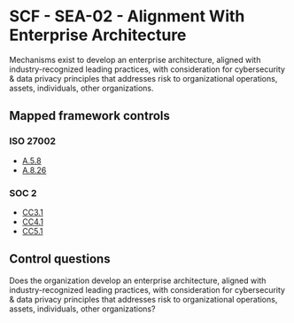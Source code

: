 # SCF - SEA-02 - Alignment With Enterprise Architecture
Mechanisms exist to develop an enterprise architecture, aligned with industry-recognized leading practices, with consideration for cybersecurity & data privacy principles that addresses risk to organizational operations, assets, individuals, other organizations. 
## Mapped framework controls
### ISO 27002
- [A.5.8](../iso27002/a-5.md#a58)
- [A.8.26](../iso27002/a-8.md#a826)
  
### SOC 2
- [CC3.1](../soc2/cc31.md)
- [CC4.1](../soc2/cc41.md)
- [CC5.1](../soc2/cc51.md)
  
## Control questions
Does the organization develop an enterprise architecture, aligned with industry-recognized leading practices, with consideration for cybersecurity & data privacy principles that addresses risk to organizational operations, assets, individuals, other organizations? 
  